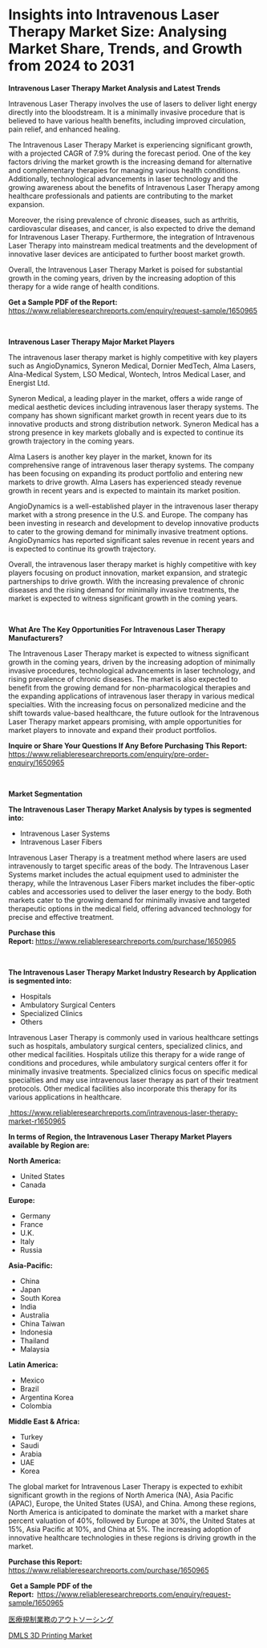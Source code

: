 <p><h1>Insights into Intravenous Laser Therapy Market Size: Analysing Market Share, Trends, and Growth from 2024 to 2031</h1></p><p><strong>Intravenous Laser Therapy Market Analysis and Latest Trends</strong></p>
<p><p>Intravenous Laser Therapy involves the use of lasers to deliver light energy directly into the bloodstream. It is a minimally invasive procedure that is believed to have various health benefits, including improved circulation, pain relief, and enhanced healing.</p><p>The Intravenous Laser Therapy Market is experiencing significant growth, with a projected CAGR of 7.9% during the forecast period. One of the key factors driving the market growth is the increasing demand for alternative and complementary therapies for managing various health conditions. Additionally, technological advancements in laser technology and the growing awareness about the benefits of Intravenous Laser Therapy among healthcare professionals and patients are contributing to the market expansion.</p><p>Moreover, the rising prevalence of chronic diseases, such as arthritis, cardiovascular diseases, and cancer, is also expected to drive the demand for Intravenous Laser Therapy. Furthermore, the integration of Intravenous Laser Therapy into mainstream medical treatments and the development of innovative laser devices are anticipated to further boost market growth.</p><p>Overall, the Intravenous Laser Therapy Market is poised for substantial growth in the coming years, driven by the increasing adoption of this therapy for a wide range of health conditions.</p></p>
<p><strong>Get a Sample PDF of the Report:&nbsp;</strong> <a href="https://www.reliableresearchreports.com/enquiry/request-sample/1650965">https://www.reliableresearchreports.com/enquiry/request-sample/1650965</a></p>
<p>&nbsp;</p>
<p><strong>Intravenous Laser Therapy Major Market Players</strong></p>
<p><p>The intravenous laser therapy market is highly competitive with key players such as AngioDynamics, Syneron Medical, Dornier MedTech, Alma Lasers, Alna-Medical System, LSO Medical, Wontech, Intros Medical Laser, and Energist Ltd.</p><p>Syneron Medical, a leading player in the market, offers a wide range of medical aesthetic devices including intravenous laser therapy systems. The company has shown significant market growth in recent years due to its innovative products and strong distribution network. Syneron Medical has a strong presence in key markets globally and is expected to continue its growth trajectory in the coming years.</p><p>Alma Lasers is another key player in the market, known for its comprehensive range of intravenous laser therapy systems. The company has been focusing on expanding its product portfolio and entering new markets to drive growth. Alma Lasers has experienced steady revenue growth in recent years and is expected to maintain its market position.</p><p>AngioDynamics is a well-established player in the intravenous laser therapy market with a strong presence in the U.S. and Europe. The company has been investing in research and development to develop innovative products to cater to the growing demand for minimally invasive treatment options. AngioDynamics has reported significant sales revenue in recent years and is expected to continue its growth trajectory.</p><p>Overall, the intravenous laser therapy market is highly competitive with key players focusing on product innovation, market expansion, and strategic partnerships to drive growth. With the increasing prevalence of chronic diseases and the rising demand for minimally invasive treatments, the market is expected to witness significant growth in the coming years.</p></p>
<p>&nbsp;</p>
<p><strong>What Are The Key Opportunities For Intravenous Laser Therapy Manufacturers?</strong></p>
<p><p>The Intravenous Laser Therapy market is expected to witness significant growth in the coming years, driven by the increasing adoption of minimally invasive procedures, technological advancements in laser technology, and rising prevalence of chronic diseases. The market is also expected to benefit from the growing demand for non-pharmacological therapies and the expanding applications of intravenous laser therapy in various medical specialties. With the increasing focus on personalized medicine and the shift towards value-based healthcare, the future outlook for the Intravenous Laser Therapy market appears promising, with ample opportunities for market players to innovate and expand their product portfolios.</p></p>
<p><strong>Inquire or Share Your Questions If Any Before Purchasing This Report:</strong> <a href="https://www.reliableresearchreports.com/enquiry/pre-order-enquiry/1650965">https://www.reliableresearchreports.com/enquiry/pre-order-enquiry/1650965</a></p>
<p>&nbsp;</p>
<p><strong>Market Segmentation</strong></p>
<p><strong>The Intravenous Laser Therapy Market Analysis by types is segmented into:</strong></p>
<p><ul><li>Intravenous Laser Systems</li><li>Intravenous Laser Fibers</li></ul></p>
<p><p>Intravenous Laser Therapy is a treatment method where lasers are used intravenously to target specific areas of the body. The Intravenous Laser Systems market includes the actual equipment used to administer the therapy, while the Intravenous Laser Fibers market includes the fiber-optic cables and accessories used to deliver the laser energy to the body. Both markets cater to the growing demand for minimally invasive and targeted therapeutic options in the medical field, offering advanced technology for precise and effective treatment.</p></p>
<p><strong>Purchase this Report:&nbsp;</strong><a href="https://www.reliableresearchreports.com/purchase/1650965">https://www.reliableresearchreports.com/purchase/1650965</a></p>
<p>&nbsp;</p>
<p><strong>The Intravenous Laser Therapy Market Industry Research by Application is segmented into:</strong></p>
<p><ul><li>Hospitals</li><li>Ambulatory Surgical Centers</li><li>Specialized Clinics</li><li>Others</li></ul></p>
<p><p>Intravenous Laser Therapy is commonly used in various healthcare settings such as hospitals, ambulatory surgical centers, specialized clinics, and other medical facilities. Hospitals utilize this therapy for a wide range of conditions and procedures, while ambulatory surgical centers offer it for minimally invasive treatments. Specialized clinics focus on specific medical specialties and may use intravenous laser therapy as part of their treatment protocols. Other medical facilities also incorporate this therapy for its various applications in healthcare.</p></p>
<p><a href="https://www.reliableresearchreports.com/intravenous-laser-therapy-market-r1650965">&nbsp;https://www.reliableresearchreports.com/intravenous-laser-therapy-market-r1650965</a></p>
<p><strong>In terms of Region, the Intravenous Laser Therapy Market Players available by Region are:</strong></p>
<p>
    <p> <strong> North America: </strong>
        <ul>
            <li>United States</li>
            <li>Canada</li>
        </ul>
        </p> 
    <p> <strong> Europe: </strong>
        <ul>
            <li>Germany</li>
            <li>France</li>
            <li>U.K.</li>
            <li>Italy</li>
            <li>Russia</li>
        </ul>
        </p> 
    <p> <strong> Asia-Pacific: </strong>
        <ul>
            <li>China</li>
            <li>Japan</li>
            <li>South Korea</li>
            <li>India</li>
            <li>Australia</li>
            <li>China Taiwan</li>
            <li>Indonesia</li>
            <li>Thailand</li>
            <li>Malaysia</li>
        </ul>
        </p> 
    <p> <strong> Latin America: </strong>
        <ul>
            <li>Mexico</li>
            <li>Brazil</li>
            <li>Argentina Korea</li>
            <li>Colombia</li>
        </ul>
        </p> 
    <p> <strong> Middle East & Africa: </strong>
        <ul>
            <li>Turkey</li>
            <li>Saudi</li>
            <li>Arabia</li>
            <li>UAE</li>
            <li>Korea</li>
        </ul>
    </p>
    </p>
<p><p>The global market for Intravenous Laser Therapy is expected to exhibit significant growth in the regions of North America (NA), Asia Pacific (APAC), Europe, the United States (USA), and China. Among these regions, North America is anticipated to dominate the market with a market share percent valuation of 40%, followed by Europe at 30%, the United States at 15%, Asia Pacific at 10%, and China at 5%. The increasing adoption of innovative healthcare technologies in these regions is driving growth in the market.</p></p>
<p><strong>Purchase this Report: </strong><a href="https://www.reliableresearchreports.com/purchase/1650965">https://www.reliableresearchreports.com/purchase/1650965</a></p>
<p>&nbsp;<strong>Get a Sample PDF of the Report:&nbsp;&nbsp;</strong><a href="https://www.reliableresearchreports.com/enquiry/request-sample/1650965">https://www.reliableresearchreports.com/enquiry/request-sample/1650965</a></p>
<p><strong></strong></p>
<p><p><a href="https://medium.com/@amandasantosxavier51/%E5%8C%BB%E7%99%82%E8%A6%8F%E5%88%B6%E9%96%A2%E9%80%A3%E6%A5%AD%E5%8B%99%E3%82%A2%E3%82%A6%E3%83%88%E3%82%BD%E3%83%BC%E3%82%B7%E3%83%B3%E3%82%B0%E3%81%AE%E5%B8%82%E5%A0%B4%E8%AA%BF%E6%9F%BB%E3%83%AC%E3%83%9D%E3%83%BC%E3%83%88-%E3%81%9D%E3%81%AE%E6%AD%B4%E5%8F%B2%E3%81%A82031%E5%B9%B4%E3%81%BE%E3%81%A7%E3%81%AE%E4%BA%88%E6%B8%AC-4b59ef2ddfad">医療規制業務のアウトソーシング</a></p><p><a href="https://medium.com/@hazelbahringer/dmls-3d-printing-market-competitive-analysis-market-trends-and-forecast-to-2031-1c72c1a4ce70">DMLS 3D Printing Market</a></p></p>